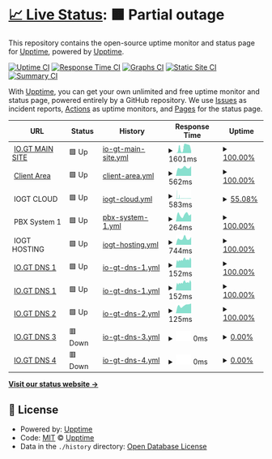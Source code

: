 # [📈 Live Status](https://status.io.gt): <!--live status--> **🟧 Partial outage**

This repository contains the open-source uptime monitor and status page for [Upptime](https://upptime.js.org), powered by [Upptime](https://github.com/upptime/upptime).

[![Uptime CI](https://github.com/IOGT/upptime/workflows/Uptime%20CI/badge.svg)](https://github.com/IOGT/upptime/actions?query=workflow%3A%22Uptime+CI%22)
[![Response Time CI](https://github.com/IOGT/upptime/workflows/Response%20Time%20CI/badge.svg)](https://github.com/IOGT/upptime/actions?query=workflow%3A%22Response+Time+CI%22)
[![Graphs CI](https://github.com/IOGT/upptime/workflows/Graphs%20CI/badge.svg)](https://github.com/IOGT/upptime/actions?query=workflow%3A%22Graphs+CI%22)
[![Static Site CI](https://github.com/IOGT/upptime/workflows/Static%20Site%20CI/badge.svg)](https://github.com/IOGT/upptime/actions?query=workflow%3A%22Static+Site+CI%22)
[![Summary CI](https://github.com/IOGT/upptime/workflows/Summary%20CI/badge.svg)](https://github.com/IOGT/upptime/actions?query=workflow%3A%22Summary+CI%22)

With [Upptime](https://upptime.js.org), you can get your own unlimited and free uptime monitor and status page, powered entirely by a GitHub repository. We use [Issues](https://github.com/upptime/upptime/issues) as incident reports, [Actions](https://github.com/IOGT/upptime/actions) as uptime monitors, and [Pages](https://status.io.gt) for the status page.

<!--start: status pages-->
<!-- This summary is generated by Upptime (https://github.com/upptime/upptime) -->
<!-- Do not edit this manually, your changes will be overwritten -->
<!-- prettier-ignore -->
| URL | Status | History | Response Time | Uptime |
| --- | ------ | ------- | ------------- | ------ |
| <img alt="" src="https://icons.duckduckgo.com/ip3/io.gt.ico" height="13"> [IO.GT MAIN SITE](https://io.gt) | 🟩 Up | [io-gt-main-site.yml](https://github.com/IOGT/upptime/commits/HEAD/history/io-gt-main-site.yml) | <details><summary><img alt="Response time graph" src="./graphs/io-gt-main-site/response-time-week.png" height="20"> 1601ms</summary><br><a href="https://status.io.gt/history/io-gt-main-site"><img alt="Response time 579" src="https://img.shields.io/endpoint?url=https%3A%2F%2Fraw.githubusercontent.com%2FIOGT%2Fupptime%2FHEAD%2Fapi%2Fio-gt-main-site%2Fresponse-time.json"></a><br><a href="https://status.io.gt/history/io-gt-main-site"><img alt="24-hour response time 577" src="https://img.shields.io/endpoint?url=https%3A%2F%2Fraw.githubusercontent.com%2FIOGT%2Fupptime%2FHEAD%2Fapi%2Fio-gt-main-site%2Fresponse-time-day.json"></a><br><a href="https://status.io.gt/history/io-gt-main-site"><img alt="7-day response time 1601" src="https://img.shields.io/endpoint?url=https%3A%2F%2Fraw.githubusercontent.com%2FIOGT%2Fupptime%2FHEAD%2Fapi%2Fio-gt-main-site%2Fresponse-time-week.json"></a><br><a href="https://status.io.gt/history/io-gt-main-site"><img alt="30-day response time 1442" src="https://img.shields.io/endpoint?url=https%3A%2F%2Fraw.githubusercontent.com%2FIOGT%2Fupptime%2FHEAD%2Fapi%2Fio-gt-main-site%2Fresponse-time-month.json"></a><br><a href="https://status.io.gt/history/io-gt-main-site"><img alt="1-year response time 633" src="https://img.shields.io/endpoint?url=https%3A%2F%2Fraw.githubusercontent.com%2FIOGT%2Fupptime%2FHEAD%2Fapi%2Fio-gt-main-site%2Fresponse-time-year.json"></a></details> | <details><summary><a href="https://status.io.gt/history/io-gt-main-site">100.00%</a></summary><a href="https://status.io.gt/history/io-gt-main-site"><img alt="All-time uptime 99.87%" src="https://img.shields.io/endpoint?url=https%3A%2F%2Fraw.githubusercontent.com%2FIOGT%2Fupptime%2FHEAD%2Fapi%2Fio-gt-main-site%2Fuptime.json"></a><br><a href="https://status.io.gt/history/io-gt-main-site"><img alt="24-hour uptime 100.00%" src="https://img.shields.io/endpoint?url=https%3A%2F%2Fraw.githubusercontent.com%2FIOGT%2Fupptime%2FHEAD%2Fapi%2Fio-gt-main-site%2Fuptime-day.json"></a><br><a href="https://status.io.gt/history/io-gt-main-site"><img alt="7-day uptime 100.00%" src="https://img.shields.io/endpoint?url=https%3A%2F%2Fraw.githubusercontent.com%2FIOGT%2Fupptime%2FHEAD%2Fapi%2Fio-gt-main-site%2Fuptime-week.json"></a><br><a href="https://status.io.gt/history/io-gt-main-site"><img alt="30-day uptime 99.94%" src="https://img.shields.io/endpoint?url=https%3A%2F%2Fraw.githubusercontent.com%2FIOGT%2Fupptime%2FHEAD%2Fapi%2Fio-gt-main-site%2Fuptime-month.json"></a><br><a href="https://status.io.gt/history/io-gt-main-site"><img alt="1-year uptime 99.88%" src="https://img.shields.io/endpoint?url=https%3A%2F%2Fraw.githubusercontent.com%2FIOGT%2Fupptime%2FHEAD%2Fapi%2Fio-gt-main-site%2Fuptime-year.json"></a></details>
| <img alt="" src="https://icons.duckduckgo.com/ip3/clientarea.io.gt.ico" height="13"> [Client Area](https://clientarea.io.gt) | 🟩 Up | [client-area.yml](https://github.com/IOGT/upptime/commits/HEAD/history/client-area.yml) | <details><summary><img alt="Response time graph" src="./graphs/client-area/response-time-week.png" height="20"> 562ms</summary><br><a href="https://status.io.gt/history/client-area"><img alt="Response time 718" src="https://img.shields.io/endpoint?url=https%3A%2F%2Fraw.githubusercontent.com%2FIOGT%2Fupptime%2FHEAD%2Fapi%2Fclient-area%2Fresponse-time.json"></a><br><a href="https://status.io.gt/history/client-area"><img alt="24-hour response time 664" src="https://img.shields.io/endpoint?url=https%3A%2F%2Fraw.githubusercontent.com%2FIOGT%2Fupptime%2FHEAD%2Fapi%2Fclient-area%2Fresponse-time-day.json"></a><br><a href="https://status.io.gt/history/client-area"><img alt="7-day response time 562" src="https://img.shields.io/endpoint?url=https%3A%2F%2Fraw.githubusercontent.com%2FIOGT%2Fupptime%2FHEAD%2Fapi%2Fclient-area%2Fresponse-time-week.json"></a><br><a href="https://status.io.gt/history/client-area"><img alt="30-day response time 695" src="https://img.shields.io/endpoint?url=https%3A%2F%2Fraw.githubusercontent.com%2FIOGT%2Fupptime%2FHEAD%2Fapi%2Fclient-area%2Fresponse-time-month.json"></a><br><a href="https://status.io.gt/history/client-area"><img alt="1-year response time 688" src="https://img.shields.io/endpoint?url=https%3A%2F%2Fraw.githubusercontent.com%2FIOGT%2Fupptime%2FHEAD%2Fapi%2Fclient-area%2Fresponse-time-year.json"></a></details> | <details><summary><a href="https://status.io.gt/history/client-area">100.00%</a></summary><a href="https://status.io.gt/history/client-area"><img alt="All-time uptime 99.90%" src="https://img.shields.io/endpoint?url=https%3A%2F%2Fraw.githubusercontent.com%2FIOGT%2Fupptime%2FHEAD%2Fapi%2Fclient-area%2Fuptime.json"></a><br><a href="https://status.io.gt/history/client-area"><img alt="24-hour uptime 100.00%" src="https://img.shields.io/endpoint?url=https%3A%2F%2Fraw.githubusercontent.com%2FIOGT%2Fupptime%2FHEAD%2Fapi%2Fclient-area%2Fuptime-day.json"></a><br><a href="https://status.io.gt/history/client-area"><img alt="7-day uptime 100.00%" src="https://img.shields.io/endpoint?url=https%3A%2F%2Fraw.githubusercontent.com%2FIOGT%2Fupptime%2FHEAD%2Fapi%2Fclient-area%2Fuptime-week.json"></a><br><a href="https://status.io.gt/history/client-area"><img alt="30-day uptime 99.68%" src="https://img.shields.io/endpoint?url=https%3A%2F%2Fraw.githubusercontent.com%2FIOGT%2Fupptime%2FHEAD%2Fapi%2Fclient-area%2Fuptime-month.json"></a><br><a href="https://status.io.gt/history/client-area"><img alt="1-year uptime 99.91%" src="https://img.shields.io/endpoint?url=https%3A%2F%2Fraw.githubusercontent.com%2FIOGT%2Fupptime%2FHEAD%2Fapi%2Fclient-area%2Fuptime-year.json"></a></details>
| <img alt="" src="https://icons.duckduckgo.com/ip3/null.ico" height="13"> IOGT CLOUD | 🟩 Up | [iogt-cloud.yml](https://github.com/IOGT/upptime/commits/HEAD/history/iogt-cloud.yml) | <details><summary><img alt="Response time graph" src="./graphs/iogt-cloud/response-time-week.png" height="20"> 583ms</summary><br><a href="https://status.io.gt/history/iogt-cloud"><img alt="Response time 1307" src="https://img.shields.io/endpoint?url=https%3A%2F%2Fraw.githubusercontent.com%2FIOGT%2Fupptime%2FHEAD%2Fapi%2Fiogt-cloud%2Fresponse-time.json"></a><br><a href="https://status.io.gt/history/iogt-cloud"><img alt="24-hour response time 550" src="https://img.shields.io/endpoint?url=https%3A%2F%2Fraw.githubusercontent.com%2FIOGT%2Fupptime%2FHEAD%2Fapi%2Fiogt-cloud%2Fresponse-time-day.json"></a><br><a href="https://status.io.gt/history/iogt-cloud"><img alt="7-day response time 583" src="https://img.shields.io/endpoint?url=https%3A%2F%2Fraw.githubusercontent.com%2FIOGT%2Fupptime%2FHEAD%2Fapi%2Fiogt-cloud%2Fresponse-time-week.json"></a><br><a href="https://status.io.gt/history/iogt-cloud"><img alt="30-day response time 951" src="https://img.shields.io/endpoint?url=https%3A%2F%2Fraw.githubusercontent.com%2FIOGT%2Fupptime%2FHEAD%2Fapi%2Fiogt-cloud%2Fresponse-time-month.json"></a><br><a href="https://status.io.gt/history/iogt-cloud"><img alt="1-year response time 1335" src="https://img.shields.io/endpoint?url=https%3A%2F%2Fraw.githubusercontent.com%2FIOGT%2Fupptime%2FHEAD%2Fapi%2Fiogt-cloud%2Fresponse-time-year.json"></a></details> | <details><summary><a href="https://status.io.gt/history/iogt-cloud">55.08%</a></summary><a href="https://status.io.gt/history/iogt-cloud"><img alt="All-time uptime 85.20%" src="https://img.shields.io/endpoint?url=https%3A%2F%2Fraw.githubusercontent.com%2FIOGT%2Fupptime%2FHEAD%2Fapi%2Fiogt-cloud%2Fuptime.json"></a><br><a href="https://status.io.gt/history/iogt-cloud"><img alt="24-hour uptime 11.89%" src="https://img.shields.io/endpoint?url=https%3A%2F%2Fraw.githubusercontent.com%2FIOGT%2Fupptime%2FHEAD%2Fapi%2Fiogt-cloud%2Fuptime-day.json"></a><br><a href="https://status.io.gt/history/iogt-cloud"><img alt="7-day uptime 55.08%" src="https://img.shields.io/endpoint?url=https%3A%2F%2Fraw.githubusercontent.com%2FIOGT%2Fupptime%2FHEAD%2Fapi%2Fiogt-cloud%2Fuptime-week.json"></a><br><a href="https://status.io.gt/history/iogt-cloud"><img alt="30-day uptime 36.39%" src="https://img.shields.io/endpoint?url=https%3A%2F%2Fraw.githubusercontent.com%2FIOGT%2Fupptime%2FHEAD%2Fapi%2Fiogt-cloud%2Fuptime-month.json"></a><br><a href="https://status.io.gt/history/iogt-cloud"><img alt="1-year uptime 83.62%" src="https://img.shields.io/endpoint?url=https%3A%2F%2Fraw.githubusercontent.com%2FIOGT%2Fupptime%2FHEAD%2Fapi%2Fiogt-cloud%2Fuptime-year.json"></a></details>
| <img alt="" src="https://icons.duckduckgo.com/ip3/null.ico" height="13"> PBX System 1 | 🟩 Up | [pbx-system-1.yml](https://github.com/IOGT/upptime/commits/HEAD/history/pbx-system-1.yml) | <details><summary><img alt="Response time graph" src="./graphs/pbx-system-1/response-time-week.png" height="20"> 264ms</summary><br><a href="https://status.io.gt/history/pbx-system-1"><img alt="Response time 272" src="https://img.shields.io/endpoint?url=https%3A%2F%2Fraw.githubusercontent.com%2FIOGT%2Fupptime%2FHEAD%2Fapi%2Fpbx-system-1%2Fresponse-time.json"></a><br><a href="https://status.io.gt/history/pbx-system-1"><img alt="24-hour response time 282" src="https://img.shields.io/endpoint?url=https%3A%2F%2Fraw.githubusercontent.com%2FIOGT%2Fupptime%2FHEAD%2Fapi%2Fpbx-system-1%2Fresponse-time-day.json"></a><br><a href="https://status.io.gt/history/pbx-system-1"><img alt="7-day response time 264" src="https://img.shields.io/endpoint?url=https%3A%2F%2Fraw.githubusercontent.com%2FIOGT%2Fupptime%2FHEAD%2Fapi%2Fpbx-system-1%2Fresponse-time-week.json"></a><br><a href="https://status.io.gt/history/pbx-system-1"><img alt="30-day response time 280" src="https://img.shields.io/endpoint?url=https%3A%2F%2Fraw.githubusercontent.com%2FIOGT%2Fupptime%2FHEAD%2Fapi%2Fpbx-system-1%2Fresponse-time-month.json"></a><br><a href="https://status.io.gt/history/pbx-system-1"><img alt="1-year response time 276" src="https://img.shields.io/endpoint?url=https%3A%2F%2Fraw.githubusercontent.com%2FIOGT%2Fupptime%2FHEAD%2Fapi%2Fpbx-system-1%2Fresponse-time-year.json"></a></details> | <details><summary><a href="https://status.io.gt/history/pbx-system-1">100.00%</a></summary><a href="https://status.io.gt/history/pbx-system-1"><img alt="All-time uptime 99.85%" src="https://img.shields.io/endpoint?url=https%3A%2F%2Fraw.githubusercontent.com%2FIOGT%2Fupptime%2FHEAD%2Fapi%2Fpbx-system-1%2Fuptime.json"></a><br><a href="https://status.io.gt/history/pbx-system-1"><img alt="24-hour uptime 100.00%" src="https://img.shields.io/endpoint?url=https%3A%2F%2Fraw.githubusercontent.com%2FIOGT%2Fupptime%2FHEAD%2Fapi%2Fpbx-system-1%2Fuptime-day.json"></a><br><a href="https://status.io.gt/history/pbx-system-1"><img alt="7-day uptime 100.00%" src="https://img.shields.io/endpoint?url=https%3A%2F%2Fraw.githubusercontent.com%2FIOGT%2Fupptime%2FHEAD%2Fapi%2Fpbx-system-1%2Fuptime-week.json"></a><br><a href="https://status.io.gt/history/pbx-system-1"><img alt="30-day uptime 99.69%" src="https://img.shields.io/endpoint?url=https%3A%2F%2Fraw.githubusercontent.com%2FIOGT%2Fupptime%2FHEAD%2Fapi%2Fpbx-system-1%2Fuptime-month.json"></a><br><a href="https://status.io.gt/history/pbx-system-1"><img alt="1-year uptime 99.81%" src="https://img.shields.io/endpoint?url=https%3A%2F%2Fraw.githubusercontent.com%2FIOGT%2Fupptime%2FHEAD%2Fapi%2Fpbx-system-1%2Fuptime-year.json"></a></details>
| <img alt="" src="https://icons.duckduckgo.com/ip3/null.ico" height="13"> IOGT HOSTING | 🟩 Up | [iogt-hosting.yml](https://github.com/IOGT/upptime/commits/HEAD/history/iogt-hosting.yml) | <details><summary><img alt="Response time graph" src="./graphs/iogt-hosting/response-time-week.png" height="20"> 744ms</summary><br><a href="https://status.io.gt/history/iogt-hosting"><img alt="Response time 1254" src="https://img.shields.io/endpoint?url=https%3A%2F%2Fraw.githubusercontent.com%2FIOGT%2Fupptime%2FHEAD%2Fapi%2Fiogt-hosting%2Fresponse-time.json"></a><br><a href="https://status.io.gt/history/iogt-hosting"><img alt="24-hour response time 902" src="https://img.shields.io/endpoint?url=https%3A%2F%2Fraw.githubusercontent.com%2FIOGT%2Fupptime%2FHEAD%2Fapi%2Fiogt-hosting%2Fresponse-time-day.json"></a><br><a href="https://status.io.gt/history/iogt-hosting"><img alt="7-day response time 744" src="https://img.shields.io/endpoint?url=https%3A%2F%2Fraw.githubusercontent.com%2FIOGT%2Fupptime%2FHEAD%2Fapi%2Fiogt-hosting%2Fresponse-time-week.json"></a><br><a href="https://status.io.gt/history/iogt-hosting"><img alt="30-day response time 1151" src="https://img.shields.io/endpoint?url=https%3A%2F%2Fraw.githubusercontent.com%2FIOGT%2Fupptime%2FHEAD%2Fapi%2Fiogt-hosting%2Fresponse-time-month.json"></a><br><a href="https://status.io.gt/history/iogt-hosting"><img alt="1-year response time 1372" src="https://img.shields.io/endpoint?url=https%3A%2F%2Fraw.githubusercontent.com%2FIOGT%2Fupptime%2FHEAD%2Fapi%2Fiogt-hosting%2Fresponse-time-year.json"></a></details> | <details><summary><a href="https://status.io.gt/history/iogt-hosting">100.00%</a></summary><a href="https://status.io.gt/history/iogt-hosting"><img alt="All-time uptime 99.88%" src="https://img.shields.io/endpoint?url=https%3A%2F%2Fraw.githubusercontent.com%2FIOGT%2Fupptime%2FHEAD%2Fapi%2Fiogt-hosting%2Fuptime.json"></a><br><a href="https://status.io.gt/history/iogt-hosting"><img alt="24-hour uptime 100.00%" src="https://img.shields.io/endpoint?url=https%3A%2F%2Fraw.githubusercontent.com%2FIOGT%2Fupptime%2FHEAD%2Fapi%2Fiogt-hosting%2Fuptime-day.json"></a><br><a href="https://status.io.gt/history/iogt-hosting"><img alt="7-day uptime 100.00%" src="https://img.shields.io/endpoint?url=https%3A%2F%2Fraw.githubusercontent.com%2FIOGT%2Fupptime%2FHEAD%2Fapi%2Fiogt-hosting%2Fuptime-week.json"></a><br><a href="https://status.io.gt/history/iogt-hosting"><img alt="30-day uptime 100.00%" src="https://img.shields.io/endpoint?url=https%3A%2F%2Fraw.githubusercontent.com%2FIOGT%2Fupptime%2FHEAD%2Fapi%2Fiogt-hosting%2Fuptime-month.json"></a><br><a href="https://status.io.gt/history/iogt-hosting"><img alt="1-year uptime 99.98%" src="https://img.shields.io/endpoint?url=https%3A%2F%2Fraw.githubusercontent.com%2FIOGT%2Fupptime%2FHEAD%2Fapi%2Fiogt-hosting%2Fuptime-year.json"></a></details>
| <img alt="" src="https://icons.duckduckgo.com/ip3/null.ico" height="13"> [IO.GT DNS 1](dns1.io.gt) | 🟩 Up | [io-gt-dns-1.yml](https://github.com/IOGT/upptime/commits/HEAD/history/io-gt-dns-1.yml) | <details><summary><img alt="Response time graph" src="./graphs/io-gt-dns-1/response-time-week.png" height="20"> 152ms</summary><br><a href="https://status.io.gt/history/io-gt-dns-1"><img alt="Response time 156" src="https://img.shields.io/endpoint?url=https%3A%2F%2Fraw.githubusercontent.com%2FIOGT%2Fupptime%2FHEAD%2Fapi%2Fio-gt-dns-1%2Fresponse-time.json"></a><br><a href="https://status.io.gt/history/io-gt-dns-1"><img alt="24-hour response time 173" src="https://img.shields.io/endpoint?url=https%3A%2F%2Fraw.githubusercontent.com%2FIOGT%2Fupptime%2FHEAD%2Fapi%2Fio-gt-dns-1%2Fresponse-time-day.json"></a><br><a href="https://status.io.gt/history/io-gt-dns-1"><img alt="7-day response time 152" src="https://img.shields.io/endpoint?url=https%3A%2F%2Fraw.githubusercontent.com%2FIOGT%2Fupptime%2FHEAD%2Fapi%2Fio-gt-dns-1%2Fresponse-time-week.json"></a><br><a href="https://status.io.gt/history/io-gt-dns-1"><img alt="30-day response time 165" src="https://img.shields.io/endpoint?url=https%3A%2F%2Fraw.githubusercontent.com%2FIOGT%2Fupptime%2FHEAD%2Fapi%2Fio-gt-dns-1%2Fresponse-time-month.json"></a><br><a href="https://status.io.gt/history/io-gt-dns-1"><img alt="1-year response time 162" src="https://img.shields.io/endpoint?url=https%3A%2F%2Fraw.githubusercontent.com%2FIOGT%2Fupptime%2FHEAD%2Fapi%2Fio-gt-dns-1%2Fresponse-time-year.json"></a></details> | <details><summary><a href="https://status.io.gt/history/io-gt-dns-1">100.00%</a></summary><a href="https://status.io.gt/history/io-gt-dns-1"><img alt="All-time uptime 99.99%" src="https://img.shields.io/endpoint?url=https%3A%2F%2Fraw.githubusercontent.com%2FIOGT%2Fupptime%2FHEAD%2Fapi%2Fio-gt-dns-1%2Fuptime.json"></a><br><a href="https://status.io.gt/history/io-gt-dns-1"><img alt="24-hour uptime 100.00%" src="https://img.shields.io/endpoint?url=https%3A%2F%2Fraw.githubusercontent.com%2FIOGT%2Fupptime%2FHEAD%2Fapi%2Fio-gt-dns-1%2Fuptime-day.json"></a><br><a href="https://status.io.gt/history/io-gt-dns-1"><img alt="7-day uptime 100.00%" src="https://img.shields.io/endpoint?url=https%3A%2F%2Fraw.githubusercontent.com%2FIOGT%2Fupptime%2FHEAD%2Fapi%2Fio-gt-dns-1%2Fuptime-week.json"></a><br><a href="https://status.io.gt/history/io-gt-dns-1"><img alt="30-day uptime 100.00%" src="https://img.shields.io/endpoint?url=https%3A%2F%2Fraw.githubusercontent.com%2FIOGT%2Fupptime%2FHEAD%2Fapi%2Fio-gt-dns-1%2Fuptime-month.json"></a><br><a href="https://status.io.gt/history/io-gt-dns-1"><img alt="1-year uptime 99.98%" src="https://img.shields.io/endpoint?url=https%3A%2F%2Fraw.githubusercontent.com%2FIOGT%2Fupptime%2FHEAD%2Fapi%2Fio-gt-dns-1%2Fuptime-year.json"></a></details>
| <img alt="" src="https://icons.duckduckgo.com/ip3/null.ico" height="13"> [IO.GT DNS 1](dns1.io.gt) | 🟩 Up | [io-gt-dns-1.yml](https://github.com/IOGT/upptime/commits/HEAD/history/io-gt-dns-1.yml) | <details><summary><img alt="Response time graph" src="./graphs/io-gt-dns-1/response-time-week.png" height="20"> 152ms</summary><br><a href="https://status.io.gt/history/io-gt-dns-1"><img alt="Response time 156" src="https://img.shields.io/endpoint?url=https%3A%2F%2Fraw.githubusercontent.com%2FIOGT%2Fupptime%2FHEAD%2Fapi%2Fio-gt-dns-1%2Fresponse-time.json"></a><br><a href="https://status.io.gt/history/io-gt-dns-1"><img alt="24-hour response time 173" src="https://img.shields.io/endpoint?url=https%3A%2F%2Fraw.githubusercontent.com%2FIOGT%2Fupptime%2FHEAD%2Fapi%2Fio-gt-dns-1%2Fresponse-time-day.json"></a><br><a href="https://status.io.gt/history/io-gt-dns-1"><img alt="7-day response time 152" src="https://img.shields.io/endpoint?url=https%3A%2F%2Fraw.githubusercontent.com%2FIOGT%2Fupptime%2FHEAD%2Fapi%2Fio-gt-dns-1%2Fresponse-time-week.json"></a><br><a href="https://status.io.gt/history/io-gt-dns-1"><img alt="30-day response time 165" src="https://img.shields.io/endpoint?url=https%3A%2F%2Fraw.githubusercontent.com%2FIOGT%2Fupptime%2FHEAD%2Fapi%2Fio-gt-dns-1%2Fresponse-time-month.json"></a><br><a href="https://status.io.gt/history/io-gt-dns-1"><img alt="1-year response time 162" src="https://img.shields.io/endpoint?url=https%3A%2F%2Fraw.githubusercontent.com%2FIOGT%2Fupptime%2FHEAD%2Fapi%2Fio-gt-dns-1%2Fresponse-time-year.json"></a></details> | <details><summary><a href="https://status.io.gt/history/io-gt-dns-1">100.00%</a></summary><a href="https://status.io.gt/history/io-gt-dns-1"><img alt="All-time uptime 99.99%" src="https://img.shields.io/endpoint?url=https%3A%2F%2Fraw.githubusercontent.com%2FIOGT%2Fupptime%2FHEAD%2Fapi%2Fio-gt-dns-1%2Fuptime.json"></a><br><a href="https://status.io.gt/history/io-gt-dns-1"><img alt="24-hour uptime 100.00%" src="https://img.shields.io/endpoint?url=https%3A%2F%2Fraw.githubusercontent.com%2FIOGT%2Fupptime%2FHEAD%2Fapi%2Fio-gt-dns-1%2Fuptime-day.json"></a><br><a href="https://status.io.gt/history/io-gt-dns-1"><img alt="7-day uptime 100.00%" src="https://img.shields.io/endpoint?url=https%3A%2F%2Fraw.githubusercontent.com%2FIOGT%2Fupptime%2FHEAD%2Fapi%2Fio-gt-dns-1%2Fuptime-week.json"></a><br><a href="https://status.io.gt/history/io-gt-dns-1"><img alt="30-day uptime 100.00%" src="https://img.shields.io/endpoint?url=https%3A%2F%2Fraw.githubusercontent.com%2FIOGT%2Fupptime%2FHEAD%2Fapi%2Fio-gt-dns-1%2Fuptime-month.json"></a><br><a href="https://status.io.gt/history/io-gt-dns-1"><img alt="1-year uptime 99.98%" src="https://img.shields.io/endpoint?url=https%3A%2F%2Fraw.githubusercontent.com%2FIOGT%2Fupptime%2FHEAD%2Fapi%2Fio-gt-dns-1%2Fuptime-year.json"></a></details>
| <img alt="" src="https://icons.duckduckgo.com/ip3/null.ico" height="13"> [IO.GT DNS 2](dns2.io.gt) | 🟩 Up | [io-gt-dns-2.yml](https://github.com/IOGT/upptime/commits/HEAD/history/io-gt-dns-2.yml) | <details><summary><img alt="Response time graph" src="./graphs/io-gt-dns-2/response-time-week.png" height="20"> 125ms</summary><br><a href="https://status.io.gt/history/io-gt-dns-2"><img alt="Response time 138" src="https://img.shields.io/endpoint?url=https%3A%2F%2Fraw.githubusercontent.com%2FIOGT%2Fupptime%2FHEAD%2Fapi%2Fio-gt-dns-2%2Fresponse-time.json"></a><br><a href="https://status.io.gt/history/io-gt-dns-2"><img alt="24-hour response time 151" src="https://img.shields.io/endpoint?url=https%3A%2F%2Fraw.githubusercontent.com%2FIOGT%2Fupptime%2FHEAD%2Fapi%2Fio-gt-dns-2%2Fresponse-time-day.json"></a><br><a href="https://status.io.gt/history/io-gt-dns-2"><img alt="7-day response time 125" src="https://img.shields.io/endpoint?url=https%3A%2F%2Fraw.githubusercontent.com%2FIOGT%2Fupptime%2FHEAD%2Fapi%2Fio-gt-dns-2%2Fresponse-time-week.json"></a><br><a href="https://status.io.gt/history/io-gt-dns-2"><img alt="30-day response time 157" src="https://img.shields.io/endpoint?url=https%3A%2F%2Fraw.githubusercontent.com%2FIOGT%2Fupptime%2FHEAD%2Fapi%2Fio-gt-dns-2%2Fresponse-time-month.json"></a><br><a href="https://status.io.gt/history/io-gt-dns-2"><img alt="1-year response time 139" src="https://img.shields.io/endpoint?url=https%3A%2F%2Fraw.githubusercontent.com%2FIOGT%2Fupptime%2FHEAD%2Fapi%2Fio-gt-dns-2%2Fresponse-time-year.json"></a></details> | <details><summary><a href="https://status.io.gt/history/io-gt-dns-2">100.00%</a></summary><a href="https://status.io.gt/history/io-gt-dns-2"><img alt="All-time uptime 99.93%" src="https://img.shields.io/endpoint?url=https%3A%2F%2Fraw.githubusercontent.com%2FIOGT%2Fupptime%2FHEAD%2Fapi%2Fio-gt-dns-2%2Fuptime.json"></a><br><a href="https://status.io.gt/history/io-gt-dns-2"><img alt="24-hour uptime 100.00%" src="https://img.shields.io/endpoint?url=https%3A%2F%2Fraw.githubusercontent.com%2FIOGT%2Fupptime%2FHEAD%2Fapi%2Fio-gt-dns-2%2Fuptime-day.json"></a><br><a href="https://status.io.gt/history/io-gt-dns-2"><img alt="7-day uptime 100.00%" src="https://img.shields.io/endpoint?url=https%3A%2F%2Fraw.githubusercontent.com%2FIOGT%2Fupptime%2FHEAD%2Fapi%2Fio-gt-dns-2%2Fuptime-week.json"></a><br><a href="https://status.io.gt/history/io-gt-dns-2"><img alt="30-day uptime 99.92%" src="https://img.shields.io/endpoint?url=https%3A%2F%2Fraw.githubusercontent.com%2FIOGT%2Fupptime%2FHEAD%2Fapi%2Fio-gt-dns-2%2Fuptime-month.json"></a><br><a href="https://status.io.gt/history/io-gt-dns-2"><img alt="1-year uptime 99.98%" src="https://img.shields.io/endpoint?url=https%3A%2F%2Fraw.githubusercontent.com%2FIOGT%2Fupptime%2FHEAD%2Fapi%2Fio-gt-dns-2%2Fuptime-year.json"></a></details>
| <img alt="" src="https://icons.duckduckgo.com/ip3/null.ico" height="13"> [IO.GT DNS 3](dns3.io.gt) | 🟥 Down | [io-gt-dns-3.yml](https://github.com/IOGT/upptime/commits/HEAD/history/io-gt-dns-3.yml) | <details><summary><img alt="Response time graph" src="./graphs/io-gt-dns-3/response-time-week.png" height="20"> 0ms</summary><br><a href="https://status.io.gt/history/io-gt-dns-3"><img alt="Response time 128" src="https://img.shields.io/endpoint?url=https%3A%2F%2Fraw.githubusercontent.com%2FIOGT%2Fupptime%2FHEAD%2Fapi%2Fio-gt-dns-3%2Fresponse-time.json"></a><br><a href="https://status.io.gt/history/io-gt-dns-3"><img alt="24-hour response time 0" src="https://img.shields.io/endpoint?url=https%3A%2F%2Fraw.githubusercontent.com%2FIOGT%2Fupptime%2FHEAD%2Fapi%2Fio-gt-dns-3%2Fresponse-time-day.json"></a><br><a href="https://status.io.gt/history/io-gt-dns-3"><img alt="7-day response time 0" src="https://img.shields.io/endpoint?url=https%3A%2F%2Fraw.githubusercontent.com%2FIOGT%2Fupptime%2FHEAD%2Fapi%2Fio-gt-dns-3%2Fresponse-time-week.json"></a><br><a href="https://status.io.gt/history/io-gt-dns-3"><img alt="30-day response time 142" src="https://img.shields.io/endpoint?url=https%3A%2F%2Fraw.githubusercontent.com%2FIOGT%2Fupptime%2FHEAD%2Fapi%2Fio-gt-dns-3%2Fresponse-time-month.json"></a><br><a href="https://status.io.gt/history/io-gt-dns-3"><img alt="1-year response time 132" src="https://img.shields.io/endpoint?url=https%3A%2F%2Fraw.githubusercontent.com%2FIOGT%2Fupptime%2FHEAD%2Fapi%2Fio-gt-dns-3%2Fresponse-time-year.json"></a></details> | <details><summary><a href="https://status.io.gt/history/io-gt-dns-3">0.00%</a></summary><a href="https://status.io.gt/history/io-gt-dns-3"><img alt="All-time uptime 97.85%" src="https://img.shields.io/endpoint?url=https%3A%2F%2Fraw.githubusercontent.com%2FIOGT%2Fupptime%2FHEAD%2Fapi%2Fio-gt-dns-3%2Fuptime.json"></a><br><a href="https://status.io.gt/history/io-gt-dns-3"><img alt="24-hour uptime 0.00%" src="https://img.shields.io/endpoint?url=https%3A%2F%2Fraw.githubusercontent.com%2FIOGT%2Fupptime%2FHEAD%2Fapi%2Fio-gt-dns-3%2Fuptime-day.json"></a><br><a href="https://status.io.gt/history/io-gt-dns-3"><img alt="7-day uptime 0.00%" src="https://img.shields.io/endpoint?url=https%3A%2F%2Fraw.githubusercontent.com%2FIOGT%2Fupptime%2FHEAD%2Fapi%2Fio-gt-dns-3%2Fuptime-week.json"></a><br><a href="https://status.io.gt/history/io-gt-dns-3"><img alt="30-day uptime 67.56%" src="https://img.shields.io/endpoint?url=https%3A%2F%2Fraw.githubusercontent.com%2FIOGT%2Fupptime%2FHEAD%2Fapi%2Fio-gt-dns-3%2Fuptime-month.json"></a><br><a href="https://status.io.gt/history/io-gt-dns-3"><img alt="1-year uptime 97.28%" src="https://img.shields.io/endpoint?url=https%3A%2F%2Fraw.githubusercontent.com%2FIOGT%2Fupptime%2FHEAD%2Fapi%2Fio-gt-dns-3%2Fuptime-year.json"></a></details>
| <img alt="" src="https://icons.duckduckgo.com/ip3/null.ico" height="13"> [IO.GT DNS 4](dns4.io.gt) | 🟥 Down | [io-gt-dns-4.yml](https://github.com/IOGT/upptime/commits/HEAD/history/io-gt-dns-4.yml) | <details><summary><img alt="Response time graph" src="./graphs/io-gt-dns-4/response-time-week.png" height="20"> 0ms</summary><br><a href="https://status.io.gt/history/io-gt-dns-4"><img alt="Response time 128" src="https://img.shields.io/endpoint?url=https%3A%2F%2Fraw.githubusercontent.com%2FIOGT%2Fupptime%2FHEAD%2Fapi%2Fio-gt-dns-4%2Fresponse-time.json"></a><br><a href="https://status.io.gt/history/io-gt-dns-4"><img alt="24-hour response time 0" src="https://img.shields.io/endpoint?url=https%3A%2F%2Fraw.githubusercontent.com%2FIOGT%2Fupptime%2FHEAD%2Fapi%2Fio-gt-dns-4%2Fresponse-time-day.json"></a><br><a href="https://status.io.gt/history/io-gt-dns-4"><img alt="7-day response time 0" src="https://img.shields.io/endpoint?url=https%3A%2F%2Fraw.githubusercontent.com%2FIOGT%2Fupptime%2FHEAD%2Fapi%2Fio-gt-dns-4%2Fresponse-time-week.json"></a><br><a href="https://status.io.gt/history/io-gt-dns-4"><img alt="30-day response time 136" src="https://img.shields.io/endpoint?url=https%3A%2F%2Fraw.githubusercontent.com%2FIOGT%2Fupptime%2FHEAD%2Fapi%2Fio-gt-dns-4%2Fresponse-time-month.json"></a><br><a href="https://status.io.gt/history/io-gt-dns-4"><img alt="1-year response time 131" src="https://img.shields.io/endpoint?url=https%3A%2F%2Fraw.githubusercontent.com%2FIOGT%2Fupptime%2FHEAD%2Fapi%2Fio-gt-dns-4%2Fresponse-time-year.json"></a></details> | <details><summary><a href="https://status.io.gt/history/io-gt-dns-4">0.00%</a></summary><a href="https://status.io.gt/history/io-gt-dns-4"><img alt="All-time uptime 97.85%" src="https://img.shields.io/endpoint?url=https%3A%2F%2Fraw.githubusercontent.com%2FIOGT%2Fupptime%2FHEAD%2Fapi%2Fio-gt-dns-4%2Fuptime.json"></a><br><a href="https://status.io.gt/history/io-gt-dns-4"><img alt="24-hour uptime 0.00%" src="https://img.shields.io/endpoint?url=https%3A%2F%2Fraw.githubusercontent.com%2FIOGT%2Fupptime%2FHEAD%2Fapi%2Fio-gt-dns-4%2Fuptime-day.json"></a><br><a href="https://status.io.gt/history/io-gt-dns-4"><img alt="7-day uptime 0.00%" src="https://img.shields.io/endpoint?url=https%3A%2F%2Fraw.githubusercontent.com%2FIOGT%2Fupptime%2FHEAD%2Fapi%2Fio-gt-dns-4%2Fuptime-week.json"></a><br><a href="https://status.io.gt/history/io-gt-dns-4"><img alt="30-day uptime 67.56%" src="https://img.shields.io/endpoint?url=https%3A%2F%2Fraw.githubusercontent.com%2FIOGT%2Fupptime%2FHEAD%2Fapi%2Fio-gt-dns-4%2Fuptime-month.json"></a><br><a href="https://status.io.gt/history/io-gt-dns-4"><img alt="1-year uptime 97.28%" src="https://img.shields.io/endpoint?url=https%3A%2F%2Fraw.githubusercontent.com%2FIOGT%2Fupptime%2FHEAD%2Fapi%2Fio-gt-dns-4%2Fuptime-year.json"></a></details>

<!--end: status pages-->

[**Visit our status website →**](https://status.io.gt)

## 📄 License

- Powered by: [Upptime](https://github.com/upptime/upptime)
- Code: [MIT](./LICENSE) © [Upptime](https://upptime.js.org)
- Data in the `./history` directory: [Open Database License](https://opendatacommons.org/licenses/odbl/1-0/)
